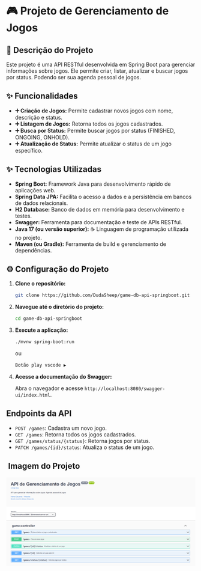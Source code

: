 # 🎮 Projeto de Gerenciamento de Jogos



## 🚀 Descrição do Projeto

Este projeto é uma API RESTful desenvolvida em Spring Boot para gerenciar informações sobre jogos. Ele permite criar, listar, atualizar e buscar jogos por status. Podendo ser sua agenda pessoal de jogos.

## ✨ Funcionalidades

-   **➕ Criação de Jogos:** Permite cadastrar novos jogos com nome, descrição e status.
-   **➕ Listagem de Jogos:** Retorna todos os jogos cadastrados.
-   **➕ Busca por Status:** Permite buscar jogos por status (FINISHED, ONGOING, ONHOLD).
-   **➕ Atualização de Status:** Permite atualizar o status de um jogo específico.

## ️✨ Tecnologias Utilizadas

-   **Spring Boot:** Framework Java para desenvolvimento rápido de aplicações web.
-   **Spring Data JPA:** Facilita o acesso a dados e a persistência em bancos de dados relacionais.
-   **H2 Database:** Banco de dados em memória para desenvolvimento e testes.
-   **Swagger:** Ferramenta para documentação e teste de APIs RESTful.
-   **Java 17 (ou versão superior):** ☕ Linguagem de programação utilizada no projeto.
-   **Maven (ou Gradle):** Ferramenta de build e gerenciamento de dependências.

## ⚙️ Configuração do Projeto

1.  **Clone o repositório:**

    ```bash
    git clone https://github.com/DudaSheep/game-db-api-springboot.git
    ```

2.  **Navegue até o diretório do projeto:**

    ```bash
    cd game-db-api-springboot
    ```

3.  **Execute a aplicação:**

    ```bash
    ./mvnw spring-boot:run
    ```

    ou

    ```bash
    Botão play vscode ▶️
    ```

4.  **Acesse a documentação do Swagger:**

    Abra o navegador e acesse `http://localhost:8080/swagger-ui/index.html`.

##  Endpoints da API

-   `POST /games`: Cadastra um novo jogo.
-   `GET /games`: Retorna todos os jogos cadastrados.
-   `GET /games/status/{status}`: Retorna jogos por status.
-   `PATCH /games/{id}/status`: Atualiza o status de um jogo.

## ️ Imagem do Projeto

[![Swagger](/src/main/resources/static/img1.PNG)](link_para_o_repositório_aqui)